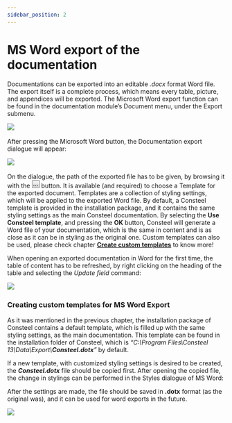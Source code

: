 ```yaml
---
sidebar_position: 2
---
```

# MS Word export of the documentation

<!-- wp:paragraph {"align":"justify"} -->

Documentations can be exported into an editable _.docx_ format Word file. The export itself is a complete process, which means every table, picture, and appendices will be exported. The Microsoft Word export function can be found in the documentation module’s Document menu, under the Export submenu.

<!-- /wp:paragraph -->

<!-- /wp:column -->

<!-- wp:column -->

<!-- wp:image {"align":"center","id":9695,"width":339,"height":202,"sizeSlug":"large","linkDestination":"media"} -->

[![](https://Consteelsoftware.com/wp-content/uploads/2021/04/14-3-msword.png)](./img/wp-content-uploads-2021-04-14-3-msword.png)

<!-- /wp:image -->

<!-- /wp:column -->

<!-- /wp:columns -->

<!-- wp:paragraph -->

After pressing the Microsoft Word button, the Documentation export dialogue will appear:

<!-- /wp:paragraph -->

<!-- wp:image {"align":"center","id":9703,"sizeSlug":"large","linkDestination":"media"} -->

[![](https://Consteelsoftware.com/wp-content/uploads/2021/04/14-3-documentexport.png)](./img/wp-content-uploads-2021-04-14-3-documentexport.png)

<!-- /wp:image -->

<!-- wp:paragraph {"align":"justify"} -->

On the dialogue, the path of the exported file has to be given, by browsing it with the ![](./img/wp-content-uploads-2021-04-3dots-button.png) button. It is available (and required) to choose a Template for the exported document. Templates are a collection of styling settings, which will be applied to the exported Word file. By default, a Consteel template is provided in the installation package, and it contains the same styling settings as the main Consteel documentation. By selecting the **Use Consteel template**, and pressing the **OK** button, Consteel will generate a Word file of your documentation, which is the same in content and is as close as it can be in styling as the original one. Custom templates can also be used, please check chapter **[Create custom templates](#creating-custom-templates-for-ms-word-export)** to know more!

<!-- /wp:paragraph -->

<!-- wp:columns -->

<!-- wp:column -->

<!-- wp:paragraph {"align":"justify"} -->

When opening an exported documentation in Word for the first time, the table of content has to be refreshed, by right clicking on the heading of the table and selecting the _Update field_ command:

<!-- /wp:paragraph -->

<!-- /wp:column -->

<!-- wp:column -->

<!-- wp:image {"align":"center","id":9710,"sizeSlug":"large","linkDestination":"media"} -->

[![](https://Consteelsoftware.com/wp-content/uploads/2021/04/14-3-updatefield.png)](./img/wp-content-uploads-2021-04-14-3-updatefield.png)

<!-- /wp:image -->

<!-- /wp:column -->

<!-- /wp:columns -->

<!-- wp:spacer -->

<!-- /wp:spacer -->

<!-- wp:heading {"level":3} -->

### Creating custom templates for MS Word Export

<!-- /wp:heading -->

<!-- wp:columns -->

<!-- wp:column -->

<!-- wp:paragraph {"align":"justify"} -->

As it was mentioned in the previous chapter, the installation package of Consteel contains a default template, which is filled up with the same styling settings, as the main documentation. This template can be found in the installation folder of Consteel, which is _“C:\\Program Files\\Consteel 13\\Data\\Export\\**Consteel.dotx**”_ by default.

<!-- /wp:paragraph -->

<!-- wp:paragraph {"align":"justify"} -->

If a new template, with customized styling settings is desired to be created, the **_Consteel.dotx_** file should be copied first. After opening the copied file, the change in stylings can be performed in the Styles dialogue of MS Word:

<!-- /wp:paragraph -->

<!-- wp:paragraph {"align":"justify"} -->

After the settings are made, the file should be saved in **.dotx** format (as the original was), and it can be used for word exports in the future.

<!-- /wp:paragraph -->

<!-- /wp:column -->

<!-- wp:column -->

<!-- wp:image {"align":"center","id":9716,"sizeSlug":"large","linkDestination":"media"} -->

[![](https://Consteelsoftware.com/wp-content/uploads/2021/04/14-3-styles.png)](./img/wp-content-uploads-2021-04-14-3-styles.png)

<!-- /wp:image -->

<!-- /wp:column -->

<!-- /wp:columns -->
